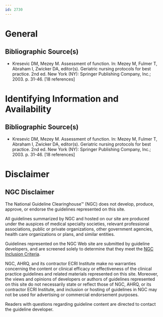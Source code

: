 ```yaml
---
id: 2730
---
```


# General

## Bibliographic Source(s)

- Kresevic DM, Mezey M. Assessment of function. In: Mezey M, Fulmer T, Abraham I, Zwicker DA, editor(s). Geriatric nursing protocols for best practice. 2nd ed. New York (NY): Springer Publishing Company, Inc.; 2003. p. 31-46. [18 references]

# Identifying Information and Availability

## Bibliographic Source(s)

- Kresevic DM, Mezey M. Assessment of function. In: Mezey M, Fulmer T, Abraham I, Zwicker DA, editor(s). Geriatric nursing protocols for best practice. 2nd ed. New York (NY): Springer Publishing Company, Inc.; 2003. p. 31-46. [18 references]

# Disclaimer

## NGC Disclaimer

The National Guideline Clearinghouse™ (NGC) does not develop, produce, approve, or endorse the guidelines represented on this site.

All guidelines summarized by NGC and hosted on our site are produced under the auspices of medical specialty societies, relevant professional associations, public or private organizations, other government agencies, health care organizations or plans, and similar entities.

Guidelines represented on the NGC Web site are submitted by guideline developers, and are screened solely to determine that they meet the [NGC Inclusion Criteria](/help-and-about/summaries/inclusion-criteria).

NGC, AHRQ, and its contractor ECRI Institute make no warranties concerning the content or clinical efficacy or effectiveness of the clinical practice guidelines and related materials represented on this site. Moreover, the views and opinions of developers or authors of guidelines represented on this site do not necessarily state or reflect those of NGC, AHRQ, or its contractor ECRI Institute, and inclusion or hosting of guidelines in NGC may not be used for advertising or commercial endorsement purposes.

Readers with questions regarding guideline content are directed to contact the guideline developer.

